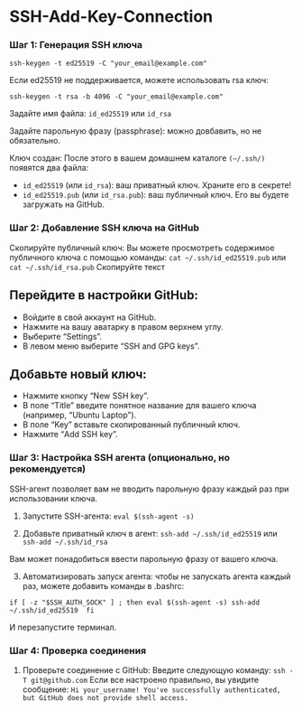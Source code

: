 # SSH-Add-Key-Connection

### Шаг 1: Генерация SSH ключа ###
 
`ssh-keygen -t ed25519 -C "your_email@example.com"`
 
Если ed25519 не поддерживается, можете использовать rsa ключ:
 
`ssh-keygen -t rsa -b 4096 -C "your_email@example.com"`
 
Задайте имя файла: `id_ed25519` или `id_rsa`
 
Задайте парольную фразу (passphrase): можно довбавить, но не обязательно.
 
Ключ создан: После этого в вашем домашнем каталоге `(~/.ssh/)` появятся два файла:
- `id_ed25519` (или `id_rsa`): ваш приватный ключ. Храните его в секрете!
- `id_ed25519.pub` (или `id_rsa.pub`): ваш публичный ключ. Его вы будете загружать на GitHub.
 
### Шаг 2: Добавление SSH ключа на GitHub ###
Скопируйте публичный ключ: Вы можете просмотреть содержимое публичного ключа с помощью команды:
`cat ~/.ssh/id_ed25519.pub`
или
`cat ~/.ssh/id_rsa.pub`
Cкопируйте текст

## Перейдите в настройки GitHub: ##
  - Войдите в свой аккаунт на GitHub.
  - Нажмите на вашу аватарку в правом верхнем углу.
  - Выберите “Settings”.
  - В левом меню выберите “SSH and GPG keys”.

## Добавьте новый ключ: ##
  - Нажмите кнопку “New SSH key”.
  - В поле “Title” введите понятное название для вашего ключа (например, “Ubuntu Laptop”).
  - В поле “Key” вставьте скопированный публичный ключ.
  - Нажмите “Add SSH key”.

### Шаг 3: Настройка SSH агента (опционально, но рекомендуется) ###

SSH-агент позволяет вам не вводить парольную фразу каждый раз при использовании ключа.

1. Запустите SSH-агента:
`eval $(ssh-agent -s)`
 
2. Добавьте приватный ключ в агент:
`ssh-add ~/.ssh/id_ed25519`
или
`ssh-add ~/.ssh/id_rsa`
 
Вам может понадобиться ввести парольную фразу от вашего ключа.
 
3. Автоматизировать запуск агента: чтобы не запускать агента каждый раз, можете добавить команды в .bashrc:

 `if [ -z "$SSH_AUTH_SOCK" ] ; then
    eval $(ssh-agent -s)
    ssh-add ~/.ssh/id_ed25519 
 fi`

И перезапустите терминал.

### Шаг 4: Проверка соединения ###

1. Проверьте соединение с GitHub: Введите следующую команду:
`ssh -T git@github.com`
Если все настроено правильно, вы увидите сообщение:
`Hi your_username! You've successfully authenticated, but GitHub does not provide shell access.`

